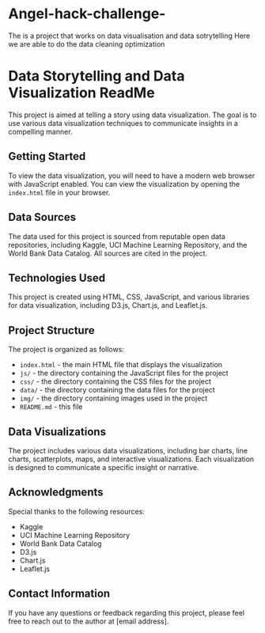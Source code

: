 # Angel-hack-challenge-
The is a project that works on data visualisation and data sotrytelling 
Here we are able to do the data cleaning optimization 


# Data Storytelling and Data Visualization ReadMe

This project is aimed at telling a story using data visualization. The goal is to use various data visualization techniques to communicate insights in a compelling manner.

## Getting Started

To view the data visualization, you will need to have a modern web browser with JavaScript enabled. You can view the visualization by opening the `index.html` file in your browser.

## Data Sources

The data used for this project is sourced from reputable open data repositories, including Kaggle, UCI Machine Learning Repository, and the World Bank Data Catalog. All sources are cited in the project.

## Technologies Used

This project is created using HTML, CSS, JavaScript, and various libraries for data visualization, including D3.js, Chart.js, and Leaflet.js.

## Project Structure

The project is organized as follows:

- `index.html` - the main HTML file that displays the visualization
- `js/` - the directory containing the JavaScript files for the project
- `css/` - the directory containing the CSS files for the project
- `data/` - the directory containing the data files for the project
- `img/` - the directory containing images used in the project
- `README.md` - this file

## Data Visualizations

The project includes various data visualizations, including bar charts, line charts, scatterplots, maps, and interactive visualizations. Each visualization is designed to communicate a specific insight or narrative.

## Acknowledgments

Special thanks to the following resources:

- Kaggle
- UCI Machine Learning Repository
- World Bank Data Catalog
- D3.js
- Chart.js
- Leaflet.js

## Contact Information

If you have any questions or feedback regarding this project, please feel free to reach out to the author at [email address].
